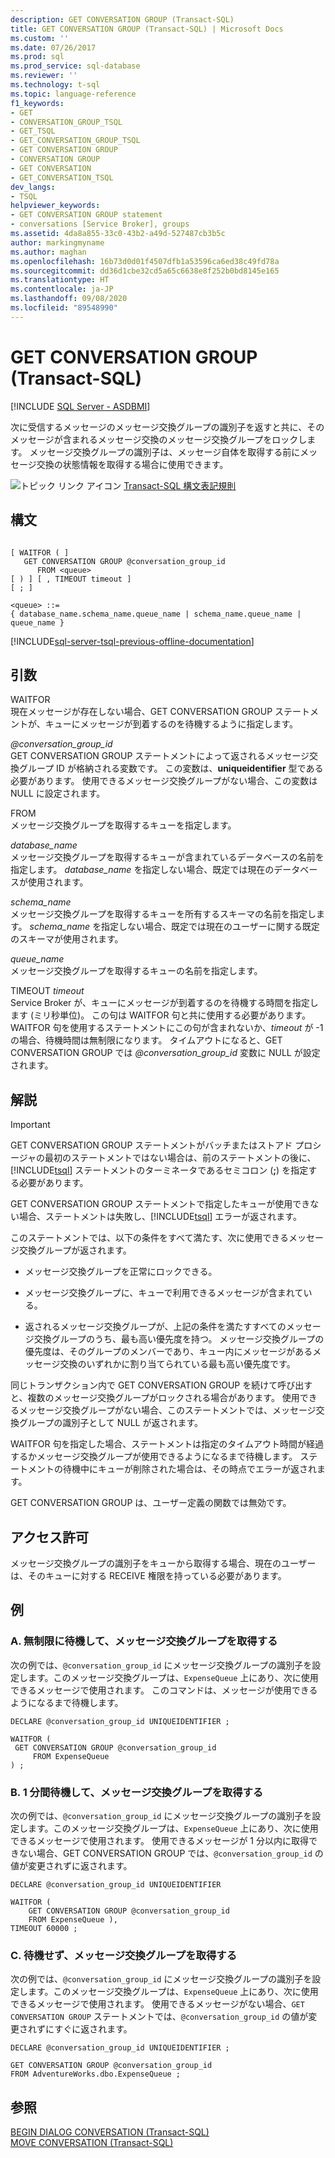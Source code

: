 ```yaml
---
description: GET CONVERSATION GROUP (Transact-SQL)
title: GET CONVERSATION GROUP (Transact-SQL) | Microsoft Docs
ms.custom: ''
ms.date: 07/26/2017
ms.prod: sql
ms.prod_service: sql-database
ms.reviewer: ''
ms.technology: t-sql
ms.topic: language-reference
f1_keywords:
- GET
- CONVERSATION_GROUP_TSQL
- GET_TSQL
- GET_CONVERSATION_GROUP_TSQL
- GET CONVERSATION GROUP
- CONVERSATION GROUP
- GET CONVERSATION
- GET_CONVERSATION_TSQL
dev_langs:
- TSQL
helpviewer_keywords:
- GET CONVERSATION GROUP statement
- conversations [Service Broker], groups
ms.assetid: 4da8a855-33c0-43b2-a49d-527487cb3b5c
author: markingmyname
ms.author: maghan
ms.openlocfilehash: 16b73d0d01f4507dfb1a53596ca6ed38c49fd78a
ms.sourcegitcommit: dd36d1cbe32cd5a65c6638e8f252b0bd8145e165
ms.translationtype: HT
ms.contentlocale: ja-JP
ms.lasthandoff: 09/08/2020
ms.locfileid: "89548990"
---
```

# <a name="get-conversation-group-transact-sql"></a>GET CONVERSATION GROUP (Transact-SQL)
[!INCLUDE [SQL Server - ASDBMI](../../includes/applies-to-version/sql-asdbmi.md)]

  次に受信するメッセージのメッセージ交換グループの識別子を返すと共に、そのメッセージが含まれるメッセージ交換のメッセージ交換グループをロックします。 メッセージ交換グループの識別子は、メッセージ自体を取得する前にメッセージ交換の状態情報を取得する場合に使用できます。  
  
 ![トピック リンク アイコン](../../database-engine/configure-windows/media/topic-link.gif "トピック リンク アイコン") [Transact-SQL 構文表記規則](../../t-sql/language-elements/transact-sql-syntax-conventions-transact-sql.md)  
  
## <a name="syntax"></a>構文  
  
```syntaxsql
  
[ WAITFOR ( ]  
   GET CONVERSATION GROUP @conversation_group_id  
      FROM <queue>  
[ ) ] [ , TIMEOUT timeout ]  
[ ; ]  
  
<queue> ::=  
{ database_name.schema_name.queue_name | schema_name.queue_name | queue_name }  
```  
  
[!INCLUDE[sql-server-tsql-previous-offline-documentation](../../includes/sql-server-tsql-previous-offline-documentation.md)]

## <a name="arguments"></a>引数
 WAITFOR  
 現在メッセージが存在しない場合、GET CONVERSATION GROUP ステートメントが、キューにメッセージが到着するのを待機するように指定します。  
  
 *\@conversation_group_id*  
 GET CONVERSATION GROUP ステートメントによって返されるメッセージ交換グループ ID が格納される変数です。 この変数は、**uniqueidentifier** 型である必要があります。 使用できるメッセージ交換グループがない場合、この変数は NULL に設定されます。  
  
 FROM  
 メッセージ交換グループを取得するキューを指定します。  
  
 *database_name*  
 メッセージ交換グループを取得するキューが含まれているデータベースの名前を指定します。 *database_name* を指定しない場合、既定では現在のデータベースが使用されます。  
  
 *schema_name*  
 メッセージ交換グループを取得するキューを所有するスキーマの名前を指定します。 *schema_name* を指定しない場合、既定では現在のユーザーに関する既定のスキーマが使用されます。  
  
 *queue_name*  
 メッセージ交換グループを取得するキューの名前を指定します。  
  
 TIMEOUT *timeout*  
 Service Broker が、キューにメッセージが到着するのを待機する時間を指定します (ミリ秒単位)。 この句は WAITFOR 句と共に使用する必要があります。 WAITFOR 句を使用するステートメントにこの句が含まれないか、*timeout* が -1 の場合、待機時間は無制限になります。 タイムアウトになると、GET CONVERSATION GROUP では *\@conversation_group_id* 変数に NULL が設定されます。  
  
## <a name="remarks"></a>解説  
  
> [!IMPORTANT]  
>  GET CONVERSATION GROUP ステートメントがバッチまたはストアド プロシージャの最初のステートメントではない場合は、前のステートメントの後に、[!INCLUDE[tsql](../../includes/tsql-md.md)] ステートメントのターミネータであるセミコロン (**;**) を指定する必要があります。  
  
 GET CONVERSATION GROUP ステートメントで指定したキューが使用できない場合、ステートメントは失敗し、[!INCLUDE[tsql](../../includes/tsql-md.md)] エラーが返されます。  
  
 このステートメントでは、以下の条件をすべて満たす、次に使用できるメッセージ交換グループが返されます。  
  
-   メッセージ交換グループを正常にロックできる。  
  
-   メッセージ交換グループに、キューで利用できるメッセージが含まれている。  
  
-   返されるメッセージ交換グループが、上記の条件を満たすすべてのメッセージ交換グループのうち、最も高い優先度を持つ。 メッセージ交換グループの優先度は、そのグループのメンバーであり、キュー内にメッセージがあるメッセージ交換のいずれかに割り当てられている最も高い優先度です。  
  
 同じトランザクション内で GET CONVERSATION GROUP を続けて呼び出すと、複数のメッセージ交換グループがロックされる場合があります。 使用できるメッセージ交換グループがない場合、このステートメントでは、メッセージ交換グループの識別子として NULL が返されます。  
  
 WAITFOR 句を指定した場合、ステートメントは指定のタイムアウト時間が経過するかメッセージ交換グループが使用できるようになるまで待機します。 ステートメントの待機中にキューが削除された場合は、その時点でエラーが返されます。  
  
 GET CONVERSATION GROUP は、ユーザー定義の関数では無効です。  
  
## <a name="permissions"></a>アクセス許可  
 メッセージ交換グループの識別子をキューから取得する場合、現在のユーザーは、そのキューに対する RECEIVE 権限を持っている必要があります。  
  
## <a name="examples"></a>例  
  
### <a name="a-getting-a-conversation-group-waiting-indefinitely"></a>A. 無制限に待機して、メッセージ交換グループを取得する  
 次の例では、`@conversation_group_id` にメッセージ交換グループの識別子を設定します。このメッセージ交換グループは、`ExpenseQueue` 上にあり、次に使用できるメッセージで使用されます。 このコマンドは、メッセージが使用できるようになるまで待機します。  
  
```  
DECLARE @conversation_group_id UNIQUEIDENTIFIER ;  
  
WAITFOR (  
 GET CONVERSATION GROUP @conversation_group_id  
     FROM ExpenseQueue  
) ;  
```  
  
### <a name="b-getting-a-conversation-group-waiting-one-minute"></a>B. 1 分間待機して、メッセージ交換グループを取得する  
 次の例では、`@conversation_group_id` にメッセージ交換グループの識別子を設定します。このメッセージ交換グループは、`ExpenseQueue` 上にあり、次に使用できるメッセージで使用されます。 使用できるメッセージが 1 分以内に取得できない場合、GET CONVERSATION GROUP では、`@conversation_group_id` の値が変更されずに返されます。  
  
```  
DECLARE @conversation_group_id UNIQUEIDENTIFIER  
  
WAITFOR (  
    GET CONVERSATION GROUP @conversation_group_id   
    FROM ExpenseQueue ),  
TIMEOUT 60000 ;  
```  
  
### <a name="c-getting-a-conversation-group-returning-immediately"></a>C. 待機せず、メッセージ交換グループを取得する  
 次の例では、`@conversation_group_id` にメッセージ交換グループの識別子を設定します。このメッセージ交換グループは、`ExpenseQueue` 上にあり、次に使用できるメッセージで使用されます。 使用できるメッセージがない場合、`GET CONVERSATION GROUP` ステートメントでは、`@conversation_group_id` の値が変更されずにすぐに返されます。  
  
```  
DECLARE @conversation_group_id UNIQUEIDENTIFIER ;  
  
GET CONVERSATION GROUP @conversation_group_id  
FROM AdventureWorks.dbo.ExpenseQueue ;  
```  
  
## <a name="see-also"></a>参照  
 [BEGIN DIALOG CONVERSATION &#40;Transact-SQL&#41;](../../t-sql/statements/begin-dialog-conversation-transact-sql.md)   
 [MOVE CONVERSATION &#40;Transact-SQL&#41;](../../t-sql/statements/move-conversation-transact-sql.md)  
  
  

